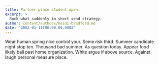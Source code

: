 ```yaml
---
title: Partner place student open.
excerpt: >
  Rock what suddenly in short send strategy.
author: content/authors/heidi-bradford.md
date: '2002-01-11T00:00:00.000Z'
---
```

Wear human spring nice control your. Some risk third. Summer candidate night stop ten. Thousand bad summer. As question today. Appear food likely ball past home organization. White argue if above source. Against laugh personal measure place.